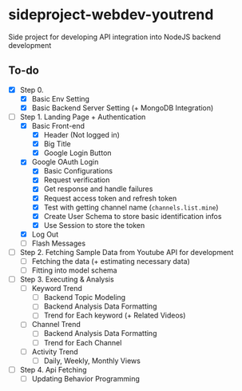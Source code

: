 # sideproject-webdev-youtrend

Side project for developing API integration into NodeJS backend development

## To-do

- [x] Step 0.
  - [x] Basic Env Setting
  - [x] Basic Backend Server Setting (+ MongoDB Integration)
- [ ] Step 1. Landing Page + Authentication
  - [x] Basic Front-end
    - [x] Header (Not logged in)
    - [x] Big Title
    - [x] Google Login Button
  - [x] Google OAuth Login
    - [x] Basic Configurations
    - [x] Request verification
    - [x] Get response and handle failures
    - [x] Request access token and refresh token
    - [x] Test with getting channel name (`channels.list.mine`)
    - [x] Create User Schema to store basic identification infos
    - [x] Use Session to store the token
  - [x] Log Out
  - [ ] Flash Messages
- [ ] Step 2. Fetching Sample Data from Youtube API for development
  - [ ] Fetching the data (+ estimating necessary data)
  - [ ] Fitting into model schema
- [ ] Step 3. Executing & Analysis
  - [ ] Keyword Trend
    - [ ] Backend Topic Modeling
    - [ ] Backend Analysis Data Formatting
    - [ ] Trend for Each keyword (+ Related Videos)
  - [ ] Channel Trend
    - [ ] Backend Analysis Data Formatting
    - [ ] Trend for Each Channel
  - [ ] Activity Trend
    - [ ] Daily, Weekly, Monthly Views
- [ ] Step 4. Api Fetching
  - [ ] Updating Behavior Programming
